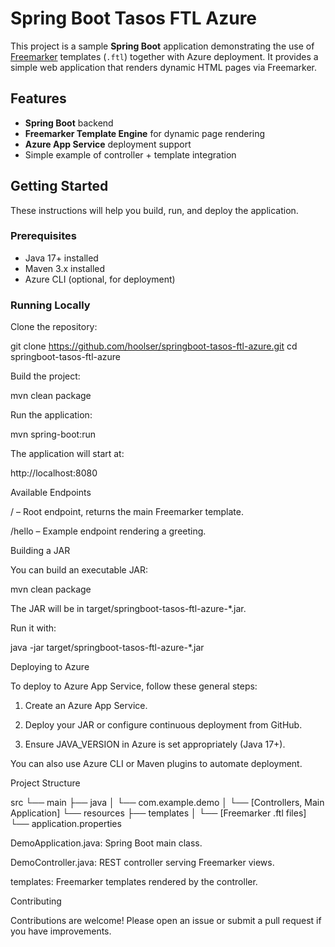 # Spring Boot Tasos FTL Azure

This project is a sample **Spring Boot** application demonstrating the use of [Freemarker](https://freemarker.apache.org/) templates (`.ftl`) together with Azure deployment. It provides a simple web application that renders dynamic HTML pages via Freemarker.

## Features

- **Spring Boot** backend
- **Freemarker Template Engine** for dynamic page rendering
- **Azure App Service** deployment support
- Simple example of controller + template integration

## Getting Started

These instructions will help you build, run, and deploy the application.

### Prerequisites

- Java 17+ installed
- Maven 3.x installed
- Azure CLI (optional, for deployment)

### Running Locally

Clone the repository:

git clone https://github.com/hoolser/springboot-tasos-ftl-azure.git
cd springboot-tasos-ftl-azure

Build the project:

mvn clean package

Run the application:

mvn spring-boot:run

The application will start at:

http://localhost:8080

Available Endpoints

/ – Root endpoint, returns the main Freemarker template.

/hello – Example endpoint rendering a greeting.


Building a JAR

You can build an executable JAR:

mvn clean package

The JAR will be in target/springboot-tasos-ftl-azure-*.jar.

Run it with:

java -jar target/springboot-tasos-ftl-azure-*.jar

Deploying to Azure

To deploy to Azure App Service, follow these general steps:

1. Create an Azure App Service.


2. Deploy your JAR or configure continuous deployment from GitHub.


3. Ensure JAVA_VERSION in Azure is set appropriately (Java 17+).



You can also use Azure CLI or Maven plugins to automate deployment.

Project Structure

src
 └── main
      ├── java
      │    └── com.example.demo
      │          └── [Controllers, Main Application]
      └── resources
           ├── templates
           │      └── [Freemarker .ftl files]
           └── application.properties

DemoApplication.java: Spring Boot main class.

DemoController.java: REST controller serving Freemarker views.

templates: Freemarker templates rendered by the controller.


Contributing

Contributions are welcome! Please open an issue or submit a pull request if you have improvements.
